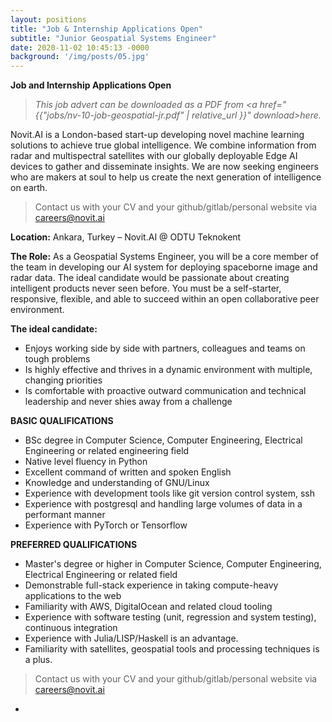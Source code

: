 ```yaml
---
layout: positions
title: "Job & Internship Applications Open"
subtitle: "Junior Geospatial Systems Engineer"
date: 2020-11-02 10:45:13 -0000
background: '/img/posts/05.jpg'
---
```


**Job and Internship Applications Open**

> <i>This job advert can be downloaded as a PDF from <a href="{{"jobs/nv-10-job-geospatial-jr.pdf" | relative_url }}" download>here.</a></i>

Novit.AI is a London-based start-up developing novel machine learning solutions to achieve true global intelligence. We combine information from radar and multispectral satellites with our globally deployable Edge AI devices to gather and disseminate insights. We are now seeking engineers who are makers at soul to help us create the next generation of intelligence on earth.

> Contact us with your CV and your github/gitlab/personal website via [careers@novit.ai][1]

**Location:**
Ankara, Turkey – Novit.AI @ ODTU Teknokent

**The Role:**
As a Geospatial Systems Engineer, you will be a core member of the team in developing our AI system for deploying spaceborne image and radar data. The ideal candidate would be passionate about creating intelligent products never seen before. You must be a self-starter, responsive, flexible, and able to succeed within an open collaborative peer environment.

**The ideal candidate:**
 - Enjoys working side by side with partners, colleagues and teams on tough problems
 - Is highly effective and thrives in a dynamic environment with multiple, changing priorities
 - Is comfortable with proactive outward communication and technical leadership and never shies away
from a challenge

**BASIC QUALIFICATIONS**
 - BSc degree in Computer Science, Computer Engineering, Electrical Engineering or related
engineering field
 - Native level fluency in Python
 - Excellent command of written and spoken English
 - Knowledge and understanding of GNU/Linux
 - Experience with development tools like git version control system, ssh
 - Experience with postgresql and handling large volumes of data in a performant manner
 - Experience with PyTorch or Tensorflow

**PREFERRED QUALIFICATIONS**
 - Master's degree or higher in Computer Science, Computer Engineering, Electrical Engineering or
related field
 - Demonstrable full-stack experience in taking compute-heavy applications to the web
 - Familiarity with AWS, DigitalOcean and related cloud tooling
 - Experience with software testing (unit, regression and system testing), continuous integration
 - Experience with Julia/LISP/Haskell is an advantage.
 - Familiarity with satellites, geospatial tools and processing techniques is a plus.


> Contact us with your CV and your github/gitlab/personal website via [careers@novit.ai][1]

-

[1]: mailto:careers@novit.ai


<script type="text/javascript">
(function() {
  var links = document.getElementsByTagName('a');
  for (var i = 0; i < links.length; i++) {
    if (/^(https?:)?\/\//.test(links[i].getAttribute('href'))) {
      links[i].target = '_blank';
    }
  }
})();
</script>
